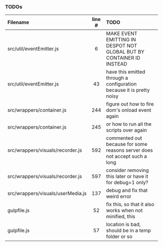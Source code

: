 ### TODOs
| Filename | line # | TODO
|:------|:------:|:------
| src/util/eventEmitter.js | 6 | MAKE EVENT EMITTING IN DESPOT NOT GLOBAL BUT BY CONTAINER ID INSTEAD
| src/util/eventEmitter.js | 43 | have this emitted through a configuration because it is pretty noisy
| src/wrappers/container.js | 244 | figure out how to fire dom's onload event again
| src/wrappers/container.js | 245 | or how to run all the scripts over again
| src/wrappers/visuals/recorder.js | 592 | commented out because for some reasons server does not accept such a long
| src/wrappers/visuals/recorder.js | 597 | consider removing this later or have it for debug=1 only?
| src/wrappers/visuals/userMedia.js | 137 | debug and fix that weird error
| gulpfile.js | 52 | fix this, so that it also works when not minified, this
| gulpfile.js | 57 | location is bad, should be in a temp folder or so